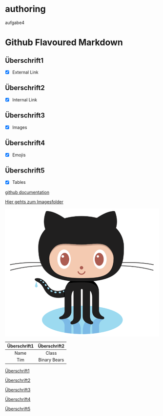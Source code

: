 # authoring
aufgabe4

# Github Flavoured Markdown
## Überschrift1
- [x] External Link
## Überschrift2 
- [x] Internal Link 
## Überschrift3 
- [x] Images 
## Überschrift4 
- [x] Emojis
## Überschrift5 
- [x] Tables

[github documentation](https://help.github.com/en)

[Hier gehts zum Imagesfolder](./images)

![Logo](./images/logo.png)

|**Überschrift1**|**Überschrift2**|
|:--------------:|:--------------:|
|Name            |Class           |
|Tim             |Binary Bears    |


[Überschrift1](#Überschrift1)

[Überschrift2](#Überschrift2)

[Überschrift3](#Überschrift3)

[Überschrift4](#Überschrift4)

[Überschrift5](#Überschrift5)





